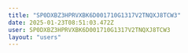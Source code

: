 ```yaml
---
title: "SP0DXBZ3HPRVXBK6D001710G1317V2TNQXJ8TCW3"
date: 2025-01-23T08:51:03.472Z
user: SP0DXBZ3HPRVXBK6D001710G1317V2TNQXJ8TCW3
layout: "users"
---
```

    